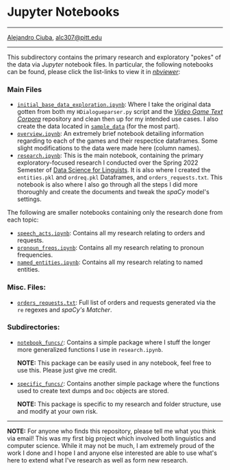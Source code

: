 # Jupyter Notebooks
***
[Alejandro Ciuba](https://alejandrociuba.github.io), alc307@pitt.edu
***
This subdirectory contains the primary research and exploratory "pokes" of the data via _Jupyter_ notebook files. In particular, the following notebooks can be found, please click the list-links to view it in [_nbviewer_](https://nbviewer.org):

### Main Files
- [`initial_base_data_exploration.ipynb`](https://nbviewer.org/github/Data-Science-for-Linguists-2022/Pragmatics-In-Video-Games/blob/main/notebooks/initial_base_data_exploration.ipynb): Where I take the original data gotten from both my `HDialogueparser.py` script and the [_Video Game Text Corpora_](https://github.com/hmi-utwente/video-game-text-corpora) repository and clean then up for my intended use cases. I also create the data located in [`sample_data`](https://github.com/Data-Science-for-Linguists-2022/Pragmatics-In-Video-Games/tree/main/sample_data) (for the most part).
- [`overview.ipynb`](https://nbviewer.org/github/Data-Science-for-Linguists-2022/Pragmatics-In-Video-Games/blob/main/notebooks/overview.ipynb): An extremely brief notebook detailing information regarding to each of the games and their respectice dataframes. Some slight modifications to the data were made here (column names).
- [`research.ipynb`](https://nbviewer.jupyter.org/github/Data-Science-for-Linguists-2022/Pragmatics-In-Video-Games/blob/main/notebooks/research.ipynb): This is the main notebook, containing the primary exploratory-focused research I conducted over the Spring 2022 Semester of [Data Science for Linguists](https://github.com/Data-Science-for-Linguists-2022). It is also where I created the `entities.pkl` and `ordreq.pkl` Dataframes, and `orders_requests.txt`. This notebook is also where I also go through all the steps I did more thoroughly and create the documents and tweak the _spaCy_ model's settings.

The following are smaller notebooks containing only the research done from each topic:

- [`speech_acts.ipynb`](https://nbviewer.org/github/Data-Science-for-Linguists-2022/Pragmatics-In-Video-Games/blob/main/notebooks/speech_acts.ipynb): Contains all my research relating to orders and requests.
- [`pronoun_freqs.ipynb`](https://nbviewer.org/github/Data-Science-for-Linguists-2022/Pragmatics-In-Video-Games/blob/main/notebooks/pronoun_freqs.ipynb): Contains all my research relating to pronoun frequencies.
- [`named_entities.ipynb`](https://nbviewer.org/github/Data-Science-for-Linguists-2022/Pragmatics-In-Video-Games/blob/main/notebooks/named_entities.ipynb): Contains all my research relating to named entities.

### Misc. Files:
- [`orders_requests.txt`](https://github.com/Data-Science-for-Linguists-2022/Pragmatics-In-Video-Games/blob/main/notebooks/orders_requests.txt): Full list of orders and requests generated via the `re` regexes and _spaCy's Matcher_.

### Subdirectories:
- [`notebook_funcs/`](https://github.com/Data-Science-for-Linguists-2022/Pragmatics-In-Video-Games/tree/main/notebooks/notebook_funcs): Contains a simple package where I stuff the longer more generalized functions I use in `research.ipynb`.

    **NOTE:** This package can be easily used in any notebook, feel free to use this. Please just give me credit.
- [`specific_funcs/`](https://github.com/Data-Science-for-Linguists-2022/Pragmatics-In-Video-Games/tree/main/notebooks/specific_funcs): Contains another simple package where the functions used to create text dumps and `Doc` objects are stored.

    **NOTE:** This package is specific to my research and folder structure, use and modify at your own risk.
***
**NOTE:** For anyone who finds this repository, please tell me what you think via email! This was my first big project which involved both linguistics and computer science. While it may not be much, I am extremely proud of the work I done and I hope I and anyone else interested are able to use what's here to extend what I've research as well as form new research.